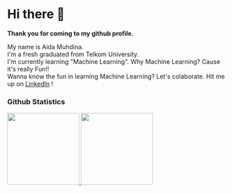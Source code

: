 # Hi there 👋
**Thank you for coming to my github profile.**    

My name is Aida Muhdina.  
I'm a fresh graduated from Telkom University.  
I'm currently learning "Machine Learning". Why Machine Learning? Cause it's really Fun!!  
Wanna know the fun in learning Machine Learning? Let's colaborate. Hit me up on [LinkedIn](https://www.linkedin.com/in/aida-muhdina-7917a2164/) !  

### Github Statistics
<p align="left">
<a href="https://github.com/aidamuhdina">
<img height="165em" src="https://github-readme-stats-eight-theta.vercel.app/api/top-langs/?username=aidamuhdina&layout=compact&langs_count=8&theme=buefy"/>
<img height="165em" src="https://github-readme-stats-eight-theta.vercel.app/api?username=aidamuhdina&show_icons=true&theme=buefy&include_all_commits=true&count_private=true"/>
</a>
</p>

<!--
**aidamuhdina/aidamuhdina** is a ✨ _special_ ✨ repository because its `README.md` (this file) appears on your GitHub profile.

Here are some ideas to get you started:

- 🔭 I’m currently working on ...
- 🌱 I’m currently learning ...
- 👯 I’m looking to collaborate on ...
- 🤔 I’m looking for help with ...
- 💬 Ask me about ...
- 📫 How to reach me: ...
- 😄 Pronouns: ...
- ⚡ Fun fact: ...
-->
